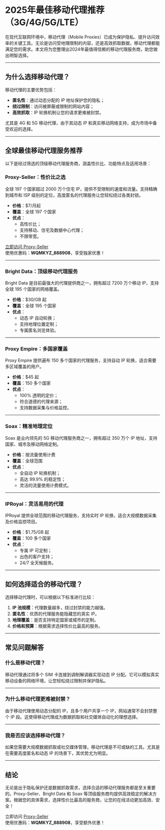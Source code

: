 # 2025年最佳移动代理推荐（3G/4G/5G/LTE）

在现代互联网环境中，移动代理（Mobile Proxies）已成为保护隐私、提升访问效率的关键工具。无论是访问受地理限制的内容，还是高效抓取数据，移动代理都能满足您的需求。本文将为您整理出2024年最值得信赖的移动代理服务商，助您做出明智选择。

---

## 为什么选择移动代理？

移动代理的主要优势包括：

- **匿名性**：通过动态分配的 IP 地址保护您的隐私；
- **绕过限制**：访问被屏蔽或限制的网站内容；
- **高效抓取**：IP 轮换机制让您的请求更难被封禁。

尤其是 4G 和 5G 移动代理，由于其动态 IP 和真实移动网络支持，成为市场中备受欢迎的选择。

---

## 全球最佳移动代理服务推荐

以下是经过筛选的顶级移动代理服务商，涵盖性价比、功能特点及适用场景：

### **Proxy-Seller：性价比之选**

全球 197 个国家超过 2000 万个住宅 IP，提供不受限制的速度和流量。支持精确到城市和 ISP 级别的定位，高度匿名的代理服务让您轻松绕过各类封锁。

- **价格**：$7/月起
- **覆盖**：全球 197 个国家
- **优点**：
  - 高性价比；
  - 支持移动、住宅及数据中心代理；
  - 不限带宽。

[立即访问 Proxy-Seller](https://bit.ly/proxy-seller-coupon)  
使用优惠码：**WQMKYZ_888908**，享受独家优惠！

---

### **Bright Data：顶级移动代理服务**

Bright Data 是目前最强大的代理提供商之一，拥有超过 7200 万个移动 IP，支持全球 195 个国家的网络覆盖。

- **价格**：$30/GB 起
- **覆盖**：全球 195 个国家
- **优点**：
  - 动态 IP 自动轮换；
  - 支持地理位置定制；
  - 专属匿名浏览体验。

---

### **Proxy Empire：多国家覆盖**

Proxy Empire 提供遍布 150 多个国家的代理服务，支持自动 IP 轮换，适合需要多区域覆盖的用户。

- **价格**：$45 起
- **覆盖**：150 多个国家
- **优点**：
  - 100% 透明的定价；
  - 符合道德的代理来源；
  - 支持数据采集与价格监控。

---

### **Soax：精准地理定位**

Soax 是业内领先的 5G 移动代理服务商之一，拥有超过 350 万个 IP 地址，支持国家、城市及移动网络定制。

- **价格**：按流量使用计费
- **覆盖**：全球范围
- **优点**：
  - 全自动 IP 轮换机制；
  - 高达 99.9% 的稳定性；
  - 灵活的流量使用计费模式。

---

### **IPRoyal：灵活易用的代理**

IPRoyal 提供全球范围的移动代理服务，支持实时 IP 轮换，适合大规模数据采集及价格监控项目。

- **价格**：$1.75/GB 起
- **覆盖**：100 多个国家
- **优点**：
  - 专属 IP 可定制；
  - 出色的客户支持；
  - 24/7 全天候服务。

---

## 如何选择适合的移动代理？

选择移动代理时，可以根据以下标准进行比较：

1. **IP 池规模**：代理数量越多，绕过封禁的能力越强。
2. **匿名性**：优质的代理服务能隐藏您的真实 IP。
3. **地理覆盖**：是否支持特定国家或城市的定制。
4. **价格和预算**：根据需求选择性价比最高的服务。

---

## 常见问题解答

### 什么是移动代理？

移动代理通过将多个 SIM 卡连接到调制解调器实现动态 IP 分配。它可以模拟真实移动设备的网络环境，让您轻松绕过限制并保护隐私。

---

### 为什么移动代理更难被封禁？

由于移动代理使用动态分配的 IP，且多个用户共享一个 IP，网站通常不会封禁整个 IP 段。这使得移动代理成为数据抓取和社交媒体自动化的理想选择。

---

### 我是否应该选择移动代理？

如果您需要大规模数据抓取或社交媒体管理，移动代理是不可或缺的工具。尤其是在需要高度匿名和动态 IP 的场景下，其优势尤为明显。

---

## 结论

无论是出于隐私保护还是数据抓取需求，选择合适的移动代理服务都是至关重要的。Proxy-Seller、Bright Data 和 Soax 等顶级服务商均提供高效稳定的解决方案。根据您的具体需求，选择性价比最高的服务商，让您的在线活动更加高效、安全！

立即访问 [Proxy-Seller](https://bit.ly/proxy-seller-coupon)  
使用优惠码：**WQMKYZ_888908**，享受额外优惠！
